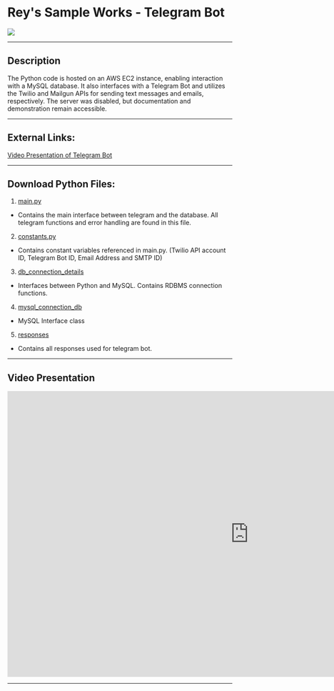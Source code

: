 # Rey's Sample Works - Telegram Bot

<a href=""><img src="https://img.shields.io/badge/HOME%20GitHub-0068cb" /></a>

---

## Description
The Python code is hosted on an AWS EC2 instance, enabling interaction with a MySQL database. It also interfaces with a Telegram Bot and utilizes the Twilio and Mailgun APIs for sending text messages and emails, respectively. The server was disabled, but documentation and demonstration remain accessible.

---
## External Links:
[Video Presentation of Telegram Bot](https://youtu.be/oOTjHrp3N9Q?si=cSKsMoEcS6Ra8hM_)

---
## Download Python Files:
1. [main.py](main.py)
+ Contains the main interface between telegram and the database. All telegram functions and error handling are found in this file.

2. [constants.py](constants.py)
+ Contains constant variables referenced in main.py. (Twilio API account ID, Telegram Bot ID, Email Address and SMTP ID)

3. [db_connection_details](db_connection_details.py)
+ Interfaces between Python and MySQL. Contains RDBMS connection functions.

4. [mysql_connection_db](mysql_connection_db.py)
+ MySQL Interface class

5. [responses](responses.py)
+ Contains all responses used for telegram bot.

---

## Video Presentation

<iframe width="1080" height="640" src="https://www.youtube.com/embed/oOTjHrp3N9Q?si=QUy08Qm3Oh_w_7ZI" title="YouTube video player" frameborder="0" allow="accelerometer; autoplay; clipboard-write; encrypted-media; gyroscope; picture-in-picture; web-share" referrerpolicy="strict-origin-when-cross-origin" allowfullscreen></iframe>

---


